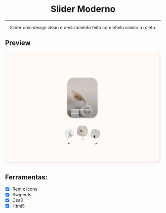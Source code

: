 <h1 align=center>Slider Moderno</h1>

---

<p align=center>Slider com design clean e deslizamento feito com efeito similar a roleta.</p>

## Preview

![Screenshot](./assets/slider-screenshot.png)

## Ferramentas:

- [x] Remix Icons
- [x] SwiperJs
- [x] Css3
- [x] Html5
